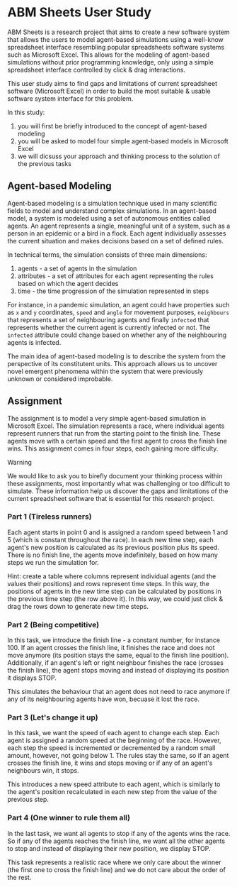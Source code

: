 # ABM Sheets User Study

ABM Sheets is a research project that aims to create a new software system that allows the users to model agent-based simulations using a well-know spreadsheet interface resembling popular spreadsheets software systems such as Microsoft Excel. This allows for the modeling of agent-based simulations without prior programming knowledge, only using a simple spreadsheet interface controlled by click & drag interactions.

This user study aims to find gaps and limitations of current spreadsheet software (Microsoft Excel) in order to build the most suitable & usable software system interface for this problem.

In this study:
1. you will first be briefly introduced to the concept of agent-based modeling
2. you will be asked to model four simple agent-based models in Microsoft Excel
3. we will dicsuss your approach and thinking process to the solution of the previous tasks

## Agent-based Modeling
Agent-based modeling is a simulation technique used in many scientific fields to model and understand complex simulations. In an agent-based model, a system is modeled using a set of autonomous entities called agents. An agent represents a single, meaningful unit of a system, such as a person in an epidemic or a bird in a flock. Each agent individually assesses the current situation and makes decisions based on a set of defined rules.

In technical terms, the simulation consists of three main dimensions:
1. agents - a set of agents in the simulation
2. attributes - a set of attributes for each agent representing the rules based on which the agent decides
3. time - the time progression of the simulation represented in steps

For instance, in a pandemic simulation, an agent could have properties such as `x` and `y` coordinates, `speed` and `angle` for movement purposes, `neighbours` that represents a set of neighbouring agents and finally `infected` that represents whether the current agent is currently infected or not. The `infected` attribute could change based on whether any of the neighbouring agents is infected.

The main idea of agent-based modeling is to describe the system from the perspective of its constitutent units. This approach allows us to uncover novel emergent phenomena within the system that were previously unknown or considered improbable.

## Assignment
The assignment is to model a very simple agent-based simulation in Microsoft Excel. The simulation represents a race, where individual agents represent runners that run from the starting point to the finish line. These agents move with a certain speed and the first agent to cross the finish line wins. This assignment comes in four steps, each gaining more difficulty.

> [!WARNING]
> We would like to ask you to birefly document your thinking process within these assignments, most importantly what was challenging or too difficult to simulate. These information help us discover the gaps and limitations of the current spreadsheet software that is essential for this research project.

### Part 1 (Tireless runners)
Each agent starts in point 0 and is assigned a random speed between 1 and 5 (which is constant throughout the race). In each new time step, each agent's new position is calculated as its previous position plus its speed. There is no finish line, the agents move indefinitely, based on how many steps we run the simulation for.

Hint: create a table where columns represent individual agents (and the values their positions) and rows represent time steps. In this way, the positions of agents in the new time step can be calculated by positions in the previous time step (the row above it). In this way, we could just click & drag the rows down to generate new time steps.

### Part 2 (Being competitive)
In this task, we introduce the finish line - a constant number, for instance 100. If an agent crosses the finish line, it finishes the race and does not move anymore (its position stays the same, equal to the finish line position). Additionally, if an agent's left or right neighbour finishes the race (crosses the finish line), the agent stops moving and instead of displaying its position it displays STOP.

This simulates the behaviour that an agent does not need to race anymore if any of its neighbouring agents have won, becuase it lost the race.

### Part 3 (Let's change it up)
In this task, we want the speed of each agent to change each step. Each agent is assigned a random speed at the beginning of the race. However, each step the speed is incremented or decremented by a random small amount, however, not going below 1. The rules stay the same, so if an agent crosses the finish line, it wins and stops moving or if any of an agent's neighbours win, it stops.

This introduces a new speed attribute to each agent, which is similarly to the agent's position recalculated in each new step from the value of the previous step.

### Part 4 (One winner to rule them all)
In the last task, we want all agents to stop if any of the agents wins the race. So if any of the agents reaches the finish line, we want all the other agents to stop and instead of displaying their new position, we display STOP.

This task represents a realistic race where we only care about the winner (the first one to cross the finish line) and we do not care about the order of the rest.